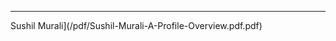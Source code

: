 

---



<!-- <img src="images/_09c4781c-530d-4b1a-8d38-cc76132bb9e7.jpg"/> -->


Sushil Murali](/pdf/Sushil-Murali-A-Profile-Overview.pdf.pdf)

<!-- <img src="images/dummy_thumbnail.jpg?raw=true"/> -->
<!-- [Project 3 Title](http://example.com/) -->
<!-- <img src="images/dummy_thumbnail.jpg?raw=true"/> -->


<!-- ## Category Name 2 -->

<!--- [Project 1 Title](http://example.com/) -->
<!--- - [Project 2 Title](http://example.com/) -->
<!--- - [Project 3 Title](http://example.com/) -->
<!--- - [Project 4 Title](http://example.com/) -->
<!--- - [Project 5 Title](http://example.com/) -->


